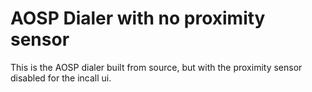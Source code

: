 # AOSP Dialer with no proximity sensor
This is the AOSP dialer built from source, but with the proximity sensor disabled for the incall ui.

